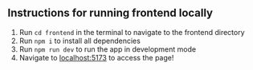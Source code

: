 ## Instructions for running frontend locally

1. Run `cd frontend` in the terminal to navigate to the frontend directory
2. Run `npm i` to install all dependencies
3. Run `npm run dev` to run the app in development mode
4. Navigate to [localhost:5173](http://localhost:5173) to access the page!
